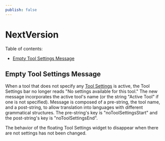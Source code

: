 ```yaml
---
publish: false
---
```


# NextVersion

Table of contents:

- [Empty Tool Settings Message](#empty-tool-settings-message)

## Empty Tool Settings Message

When a tool that does not specify any [Tool Settings]($appui-react) is active, the Tool Settings bar no longer reads "No settings available for this tool." The new message incorporates the active tool's name (or the string "Active Tool" if one is not specified). Message is composed of a pre-string, the tool name, and a post-string, to allow translation into languages with different grammatical structures. The pre-string's key is "noToolSettingsStart" and the post-string's key is "noToolSettingsEnd".

The behavior of the floating Tool Settings widget to disappear when there are not settings has not been changed.
